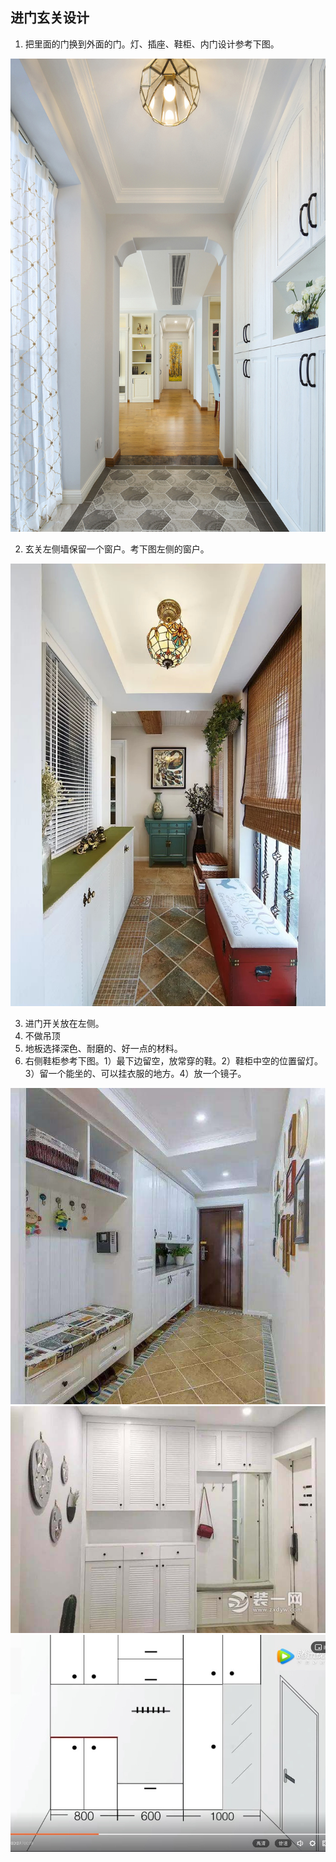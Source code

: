 ## 进门玄关设计
1. 把里面的门换到外面的门。灯、插座、鞋柜、内门设计参考下图。

![玄关灯插座鞋柜内门](玄关灯插座鞋柜内门.jpg)

2. 玄关左侧墙保留一个窗户。考下图左侧的窗户。

![玄关窗户](玄关窗户.jpg)

3. 进门开关放在左侧。
4. 不做吊顶
5. 地板选择深色、耐磨的、好一点的材料。
6. 右侧鞋柜参考下图。1）最下边留空，放常穿的鞋。2）鞋柜中空的位置留灯。3）留一个能坐的、可以挂衣服的地方。4）放一个镜子。

![鞋柜1](鞋柜1.jpeg)
![鞋柜2](鞋柜2.jpeg)
![鞋柜3](鞋柜3.jpg)